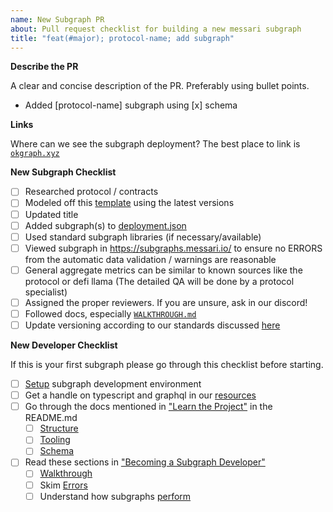 ```yaml
---
name: New Subgraph PR
about: Pull request checklist for building a new messari subgraph
title: "feat(#major); protocol-name; add subgraph"
---
```


**Describe the PR**

A clear and concise description of the PR. Preferably using bullet points.

- Added [protocol-name] subgraph using [x] schema

**Links**

Where can we see the subgraph deployment? The best place to link is [`okgraph.xyz`](https://okgraph.xyz/)

**New Subgraph Checklist**

- [ ] Researched protocol / contracts
- [ ] Modeled off this [template](https://github.com/messari/subgraphs/tree/master/subgraphs/_reference_) using the latest versions
- [ ] Updated title
- [ ] Added subgraph(s) to [deployment.json](https://github.com/messari/subgraphs/blob/master/deployment/deployment.json)
- [ ] Used standard subgraph libraries (if necessary/available)
- [ ] Viewed subgraph in https://subgraphs.messari.io/ to ensure no ERRORS from the automatic data validation / warnings are reasonable
- [ ] General aggregate metrics can be similar to known sources like the protocol or defi llama (The detailed QA will be done by a protocol specialist)
- [ ] Assigned the proper reviewers. If you are unsure, ask in our discord!
- [ ] Followed docs, especially [`WALKTHROUGH.md`](https://github.com/messari/subgraphs/blob/master/docs/WALKTHROUGH.md)
- [ ] Update versioning according to our standards discussed [here](https://github.com/messari/subgraphs/issues/1379)

**New Developer Checklist**

If this is your first subgraph please go through this checklist before starting.

- [ ] [Setup](https://github.com/messari/subgraphs/blob/master/docs/SETUP.md) subgraph development environment
- [ ] Get a handle on typescript and graphql in our [resources](https://github.com/messari/subgraphs/blob/master/docs/RESOURCES.md)
- [ ] Go through the docs mentioned in ["Learn the Project"](https://github.com/messari/subgraphs#learn-the-project) in the README.md
  - [ ] [Structure](https://github.com/messari/subgraphs/blob/master/docs/STRUCTURE.md)
  - [ ] [Tooling](https://github.com/messari/subgraphs/blob/master/docs/TOOLING.md)
  - [ ] [Schema](https://github.com/messari/subgraphs/blob/master/docs/SCHEMA.md)
- [ ] Read these sections in ["Becoming a Subgraph Developer"](https://github.com/messari/subgraphs#becoming-a-subgraph-developer)
  - [ ] [Walkthrough](https://github.com/messari/subgraphs/blob/master/docs/WALKTHROUGH.md)
  - [ ] Skim [Errors](https://github.com/messari/subgraphs/blob/master/docs/ERRORS.md)
  - [ ] Understand how subgraphs [perform](https://github.com/messari/subgraphs/blob/master/docs/PERFORMANCE.md)
